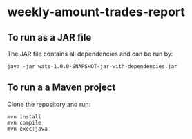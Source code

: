 # weekly-amount-trades-report

## To run as a JAR file

The JAR file contains all dependencies and can be run by:

```shell
java -jar wats-1.0.0-SNAPSHOT-jar-with-dependencies.jar
```

## To run a a Maven project
Clone the repository and run:

```shell
mvn install
mvn compile
mvn exec:java
```


